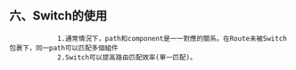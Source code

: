 ## 六、Switch的使用
				1.通常情況下，path和component是一一對應的關系。在Route未被Switch包裹下，同一path可以匹配多個組件
				2.Switch可以提高路由匹配效率(單一匹配)。